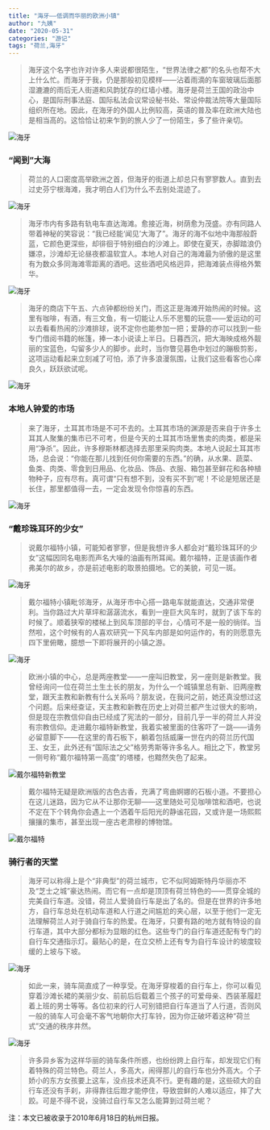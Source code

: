 ```yaml
---
title: "海牙——低调而华丽的欧洲小镇"
author: "九姨"
date: "2020-05-31"
categories: "游记"
tags: "荷兰,海牙"
---
```


>海牙这个名字也许对许多人来说都很陌生，“世界法律之都”的名头也帮不大上什么忙。而海牙于我，仍是那般初见模样——沾着雨滴的车窗玻璃后面那湿漉漉的雨后无人街道和风韵犹存的红墙小楼。海牙是荷兰王国的政治中心，是国际刑事法庭、国际私法会议常设秘书处、常设仲裁法院等大量国际组织所在地。因此，在海牙的外国人比例较高，英语的普及率在欧洲大陆也是相当高的。这恰恰让初来乍到的旅人少了一份陌生，多了些许亲切。

![海牙](images/SSL15222.jpg)

### “闻到”大海

>荷兰的人口密度高举欧洲之首，但海牙的街道上却总只有寥寥数人。直到去过史芬宁根海滩，我才明白人们为什么不去别处混迹了。

![海牙](images/SSL15118.jpg)

>海牙市内有多路有轨电车直达海滩。愈接近海，树荫愈为茂盛。亦有同路人带着神秘的笑容说：“我已经能‘闻见’大海了”。海牙的海不似地中海那般蔚蓝，它颜色更深些，却徘徊于特别细白的沙滩上。即使在夏天，赤脚踏浪仍嫌凉，沙滩却无论昼夜都温软宜人。本地人对自己的海滩最为骄傲的是这里有为数众多同海滩零距离的酒吧。这些酒吧风格迥异，把海滩装点得格外繁华。

![海牙](images/SSL15539.jpg)

>海牙的商店下午五、六点钟都纷纷关门，而这正是海滩开始热闹的时候。这里有咖啡，有酒，有三文鱼，有一切能让人乐不思蜀的玩意——爱运动的可以去看看热闹的沙滩排球，说不定你也能参加一把；爱静的亦可以找到一些专门借阅书籍的帐篷，捧一本小说读上半日。日暮西沉，把大海映成格外靓丽的宝蓝色，勾留多少人的脚步。此时，当你瞥见暮色中划过的蹦极剪影，这项运动看起来立刻减了可怕，添了许多浪漫氛围，让我们这些看客也心痒良久，跃跃欲试呢。 

![海牙](images/schevening.jpg)

### 本地人钟爱的市场

>来了海牙，土耳其市场是不可不去的。土耳其市场的渊源是否来自于许多土耳其人聚集的集市已不可考，但是今天的土耳其市场里售卖的肉类，都是采用“净杀”。因此，许多穆斯林都选择去那里采购肉类。本地人说起土耳其市场，总会说：“你能在那儿找到任何你需要的东西。”的确，从水果、蔬菜、鱼类、肉类、零食到日用品、化妆品、饰品、衣服、箱包甚至鲜花和各种植物种子，应有尽有。真可谓“只有想不到，没有买不到”呢！不论是短居还是长住，那里都值得一去，一定会发现令你惊喜的东西。

![海牙](images/SSL15507.jpg)

### “戴珍珠耳环的少女”

>说戴尔福特小镇，可能知者寥寥，但是我想许多人都会对“戴珍珠耳环的少女”这幅因同名电影而声名大噪的油画有所耳闻。戴尔福特，正是该画作者弗美尔的故乡，亦是前述电影的取景拍摄地。它的美貌，可见一斑。

![海牙](images/SSL15582.jpg)

>戴尔福特小镇毗邻海牙，从海牙市中心搭一路电车就能直达，交通非常便利。当你路过大片草坪和潺潺流水，看到一座巨大风车时，就到了该下车的时候了。顺着狭窄的楼梯上到风车顶部的平台，心情可不是一般的徜徉。当然啦，这个时候有的人喜欢研究一下风车内部是如何运作的，有的则愿意先四下里俯瞰，臆想一下即将展开的小镇之游。

![海牙](images/SSL15124.jpg)

>欧洲小镇的中心，总是两座教堂——一座叫旧教堂，另一座则是新教堂。我曾经询问一位在荷兰土生土长的朋友，为什么一个城镇里总有新、旧两座教堂，跟天主教和新教有什么关系吗？朋友说，在我问之前，她还真没想过这个问题。后来经查证，天主教和新教在历史上对荷兰都产生过很大的影响，但是现在宗教信仰自由已经成了宪法的一部分，目前几乎一半的荷兰人并没有宗教信仰。走进戴尔福特新教堂，我着实被里面的住客吓了一跳——请务必留意脚下——在这里的青石板下，躺着包括威廉一世在内的荷兰历代国王、女王，此外还有“国际法之父”格劳秀斯等许多名人。相比之下，教堂另一侧号称“戴尔福特第一高度”的塔楼，也黯然失色了起来。

![戴尔福特新教堂](images/SSL15521.jpg)

>戴尔福特无疑是欧洲版的古色古香，充满了弯曲婀娜的石板小道。不要担心在这儿迷路，因为它从不让那你无聊——这里随处可见咖啡馆和酒吧，也说不定在下个转角你会遇上一个洒着午后阳光的静谧花园，又或许是一场熙熙攘攘的集市，甚至出现一座古老肃穆的博物馆。

![戴尔福特](images/SSL15202.jpg)

### 骑行者的天堂

>海牙可以称得上是个“非典型”的荷兰城市，它不似阿姆斯特丹华丽亦不及“芝士之城”豪达热闹。而它有一点却是顶顶有荷兰特色的——贯穿全城的完美自行车道。没错，荷兰人爱骑自行车是出了名的。但是在世界的许多地方，自行车总处在机动车道和人行道之间尴尬的夹心层，以至于他们一定无法理解荷兰人对于骑自行车的热爱。在海牙，只要有路的地方就有特设的自行车道，其中大部分都标为显眼的红色。这些专门的自行车道还配有专门的自行车交通指示灯。最贴心的是，在立交桥上还有专为自行车设计的坡度较缓的上坡与下坡。

![海牙](images/SSL15947.jpg)

>如此一来，骑车简直成了一种享受。在海牙穿梭着的自行车上，你可以看见穿着沙滩长裙的美丽少女、前前后后载着三个孩子的可爱母亲、西装革履赶着上班的男士等等。各位初来的行人可别错把自行车道当了人行道，否则风一般的骑车人可会毫不客气地朝你大打车铃，因为你正破坏着这种“荷兰式”交通的秩序井然。

![海牙](images/SSL15091.jpg)

>许多异乡客为这样华丽的骑车条件所惑，也纷纷跨上自行车，却发现它们有着特殊的荷兰特色。荷兰人，多高大，闹得那儿的自行车也分外高大。个子娇小的东方女孩要上这车，没点技术还真不行。更有趣的是，这些硕大的自行车还没有手刹，非得靠往后蹬才能停住，导致尝鲜的人难以适应，摔了大跤。可是不得不说，没骑过自行车又怎么能算到过荷兰呢？

注：本文已被收录于2010年6月18日的杭州日报。